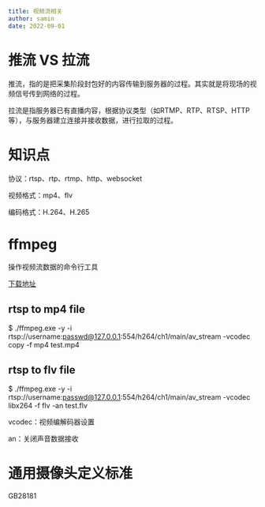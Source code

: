 ```yaml
title: 视频流相关
author: samin
date: 2022-09-01
```

# 推流 VS 拉流

推流，指的是把采集阶段封包好的内容传输到服务器的过程。其实就是将现场的视频信号传到网络的过程。

拉流是指服务器已有直播内容，根据协议类型（如RTMP、RTP、RTSP、HTTP等），与服务器建立连接并接收数据，进行拉取的过程。

# 知识点

协议：rtsp、rtp、rtmp、http、websocket

视频格式：mp4、flv

编码格式：H.264、H.265

# ffmpeg

操作视频流数据的命令行工具

[下载地址](https://ffmpeg.org/download.html)

## rtsp to mp4 file

$ ./ffmpeg.exe -y -i rtsp://username:passwd@127.0.0.1:554/h264/ch1/main/av_stream -vcodec copy -f mp4 test.mp4

## rtsp to flv file

$ ./ffmpeg.exe -y -i rtsp://username:passwd@127.0.0.1:554/h264/ch1/main/av_stream -vcodec libx264 -f flv -an test.flv

vcodec：视频编解码器设置

an：关闭声音数据接收

# 通用摄像头定义标准

GB28181